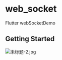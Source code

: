 # web_socket

Flutter webSocketDemo

## Getting Started


![未标题-2.jpg](https://upload-images.jianshu.io/upload_images/1419035-05ff20a1560e40ce.jpg?imageMogr2/auto-orient/strip%7CimageView2/2/w/1240)